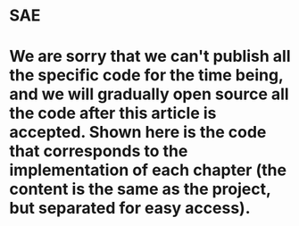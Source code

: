 # SAE
# We are sorry that we can't publish all the specific code for the time being, and we will gradually open source all the code after this article is accepted. Shown here is the code that corresponds to the implementation of each chapter (the content is the same as the project, but separated for easy access).
